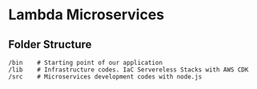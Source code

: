 # Lambda Microservices

## Folder Structure

```
/bin    # Starting point of our application
/lib    # Infrastructure codes. IaC Servereless Stacks with AWS CDK
/src    # Microservices development codes with node.js
```